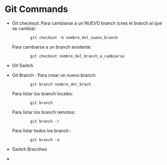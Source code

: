 # Git Commands

- Git checkout:
    Para cambiarse a un NUEVO branch (crea el branch al que se cambia):

              git checkout -b nombre_del_nuevo_branch
    Para cambiarse a un branch existente:
              
              git checkout nombre_del_branch_a_cambiarse
    
- Git Switch
- Git Branch :
     Para crear un nuevo branch:
     
              git branch nombre_del_brach
     Para listar los branch locales:
              
              git branch
     Para listar los branch remotos:
              
              git branch -r
     Para listar todos los branch :
              
              git branch -a
              
     
     
              
                     
- Switch Bracnhes
- 

